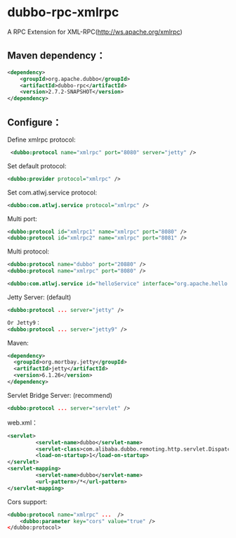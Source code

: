 
dubbo-rpc-xmlrpc
=====================
A RPC Extension for XML-RPC(http://ws.apache.org/xmlrpc)

## Maven dependency：
```xml
<dependency>
    <groupId>org.apache.dubbo</groupId>
    <artifactId>dubbo-rpc</artifactId>
    <version>2.7.2-SNAPSHOT</version>
</dependency>

```

## Configure：
Define xmlrpc protocol:
```xml
 <dubbo:protocol name="xmlrpc" port="8080" server="jetty" />
```

Set default protocol:
```xml
<dubbo:provider protocol="xmlrpc" />
```

Set com.atlwj.service protocol:
```xml
<dubbo:com.atlwj.service protocol="xmlrpc" />
```

Multi port:
```xml
<dubbo:protocol id="xmlrpc1" name="xmlrpc" port="8080" />
<dubbo:protocol id="xmlrpc2" name="xmlrpc" port="8081" />
```
Multi protocol:
```xml
<dubbo:protocol name="dubbo" port="20880" />
<dubbo:protocol name="xmlrpc" port="8080" />
```
<!-- multi protocols -->
```xml
<dubbo:com.atlwj.service id="helloService" interface="org.apache.hello.api.HelloService" version="1.0.0" protocol="dubbo,xmlrpc" />
```


Jetty Server: (default)
```xml
<dubbo:protocol ... server="jetty" />

Or Jetty9：
<dubbo:protocol ... server="jetty9" />

```
Maven:
```xml
<dependency>
  <groupId>org.mortbay.jetty</groupId>
  <artifactId>jetty</artifactId>
  <version>6.1.26</version>
</dependency>
```

Servlet Bridge Server: (recommend)
```xml
<dubbo:protocol ... server="servlet" />

```

web.xml：
```xml
<servlet>
         <servlet-name>dubbo</servlet-name>
         <servlet-class>com.alibaba.dubbo.remoting.http.servlet.DispatcherServlet</servlet-class>
         <load-on-startup>1</load-on-startup>
</servlet>
<servlet-mapping>
         <servlet-name>dubbo</servlet-name>
         <url-pattern>/*</url-pattern>
</servlet-mapping>
```
Cors support:
```xml
<dubbo:protocol name="xmlrpc" ...  />
	<dubbo:parameter key="cors" value="true" />
</dubbo:protocol>
```
